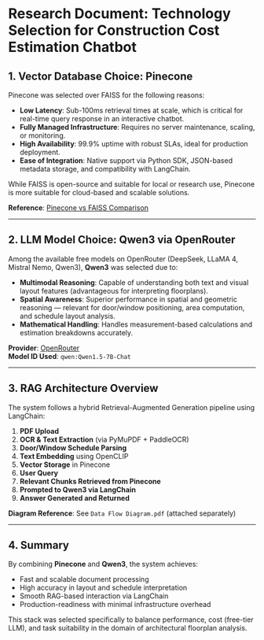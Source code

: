 # Research Document: Technology Selection for Construction Cost Estimation Chatbot

## 1. Vector Database Choice: Pinecone

Pinecone was selected over FAISS for the following reasons:

- **Low Latency**: Sub-100ms retrieval times at scale, which is critical for real-time query response in an interactive chatbot.
- **Fully Managed Infrastructure**: Requires no server maintenance, scaling, or monitoring.
- **High Availability**: 99.9% uptime with robust SLAs, ideal for production deployment.
- **Ease of Integration**: Native support via Python SDK, JSON-based metadata storage, and compatibility with LangChain.

While FAISS is open-source and suitable for local or research use, Pinecone is more suitable for cloud-based and scalable solutions.

**Reference**: [Pinecone vs FAISS Comparison](https://www.pinecone.io/)

---

## 2. LLM Model Choice: Qwen3 via OpenRouter

Among the available free models on OpenRouter (DeepSeek, LLaMA 4, Mistral Nemo, Qwen3), **Qwen3** was selected due to:

- **Multimodal Reasoning**: Capable of understanding both text and visual layout features (advantageous for interpreting floorplans).
- **Spatial Awareness**: Superior performance in spatial and geometric reasoning — relevant for door/window positioning, area computation, and schedule layout analysis.
- **Mathematical Handling**: Handles measurement-based calculations and estimation breakdowns accurately.

**Provider**: [OpenRouter](https://openrouter.ai)  
**Model ID Used**: `qwen:Qwen1.5-7B-Chat`

---

## 3. RAG Architecture Overview

The system follows a hybrid Retrieval-Augmented Generation pipeline using LangChain:

1. **PDF Upload**
2. **OCR & Text Extraction** (via PyMuPDF + PaddleOCR)
3. **Door/Window Schedule Parsing**
4. **Text Embedding** using OpenCLIP
5. **Vector Storage** in Pinecone
6. **User Query**
7. **Relevant Chunks Retrieved from Pinecone**
8. **Prompted to Qwen3 via LangChain**
9. **Answer Generated and Returned**

**Diagram Reference**: See `Data Flow Diagram.pdf` (attached separately)

---

## 4. Summary

By combining **Pinecone** and **Qwen3**, the system achieves:

- Fast and scalable document processing
- High accuracy in layout and schedule interpretation
- Smooth RAG-based interaction via LangChain
- Production-readiness with minimal infrastructure overhead

This stack was selected specifically to balance performance, cost (free-tier LLM), and task suitability in the domain of architectural floorplan analysis.
